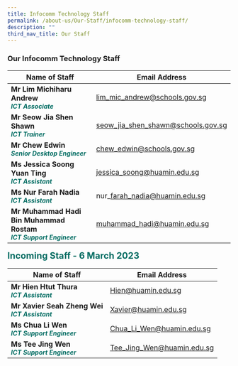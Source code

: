 ```yaml
---
title: Infocomm Technology Staff
permalink: /about-us/Our-Staff/infocomm-technology-staff/
description: ""
third_nav_title: Our Staff
---
```

### **Our Infocomm Technology Staff**


| Name of Staff | Email Address | 
| -------- | -------- |
| **Mr Lim Michiharu Andrew** <br><b><i style="color:#016C62; font-size:14px;">ICT Associate</i></b>| lim_mic_andrew@schools.gov.sg     | 
|**Mr Seow Jia Shen Shawn**<br><b><i style="color:#016C62; font-size:14px;">ICT Trainer</i></b>| seow_jia_shen_shawn@schools.gov.sg|
|**Mr Chew Edwin**<br><b><i style="color:#016C62;font-size:14px;">Senior Desktop Engineer</i></b> | chew_edwin@schools.gov.sg
|**Ms Jessica Soong Yuan Ting**<br><b><i style="color:#016C62;font-size:14px;">ICT Assistant </i></b>|jessica_soong@huamin.edu.sg|
|**Ms Nur Farah Nadia**<br><b><i style="color:#016C62;font-size:14px;">ICT Assistant</i></b>|nur\_farah_nadia@huamin.edu.sg|
|**Mr Muhammad Hadi Bin Muhammad Rostam**<br><b><i style="color:#016C62;font-size:14px;">ICT Support Engineer</i></b>|muhammad_hadi@huamin.edu.sg|



<b style="color:#016C62; font-size:20px;">Incoming Staff - 6 March 2023</b><br>


| Name of Staff | Email Address | 
| -------- | -------- |
|**Mr Hien Htut Thura**<br><b><i style="color:#016C62;font-size:14px;">ICT Assistant</i></b>|Hien@huamin.edu.sg |
|**Mr Xavier Seah Zheng Wei**<br><b><i style="color:#016C62;font-size:14px;">ICT Assistant</i></b>|Xavier@huamin.edu.sg|
|**Ms Chua Li Wen**<br><b><i style="color:#016C62;font-size:14px;">ICT Support Engineer</i></b>|Chua_Li_Wen@huamin.edu.sg|
|**Ms Tee Jing Wen**<br><b><i style="color:#016C62;font-size:14px;">ICT Support Engineer</i></b>| Tee_Jing_Wen@huamin.edu.sg|